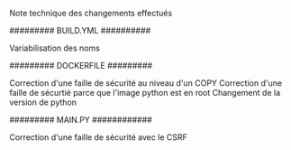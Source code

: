 Note technique des changements effectués

######### BUILD.YML ##########

Variabilisation des noms



######### DOCKERFILE #########

Correction d'une faille de sécurité au niveau d'un COPY
Correction d'une faille de sécurtié parce que l'image python est en root
Changement de la version de python



######### MAIN.PY ############

Correction d'une faille de sécurité avec le CSRF


